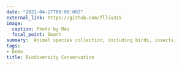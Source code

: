 ```yaml
---
date: "2021-04-27T00:00:00Z"
external_link: https://github.com/flliu315
image:
  caption: Photo by Mei
  focal_point: Smart
summary:  Animal species collection, including birds, insects.
tags:
- Demo
title: Biodiversity Conservation
---
```

